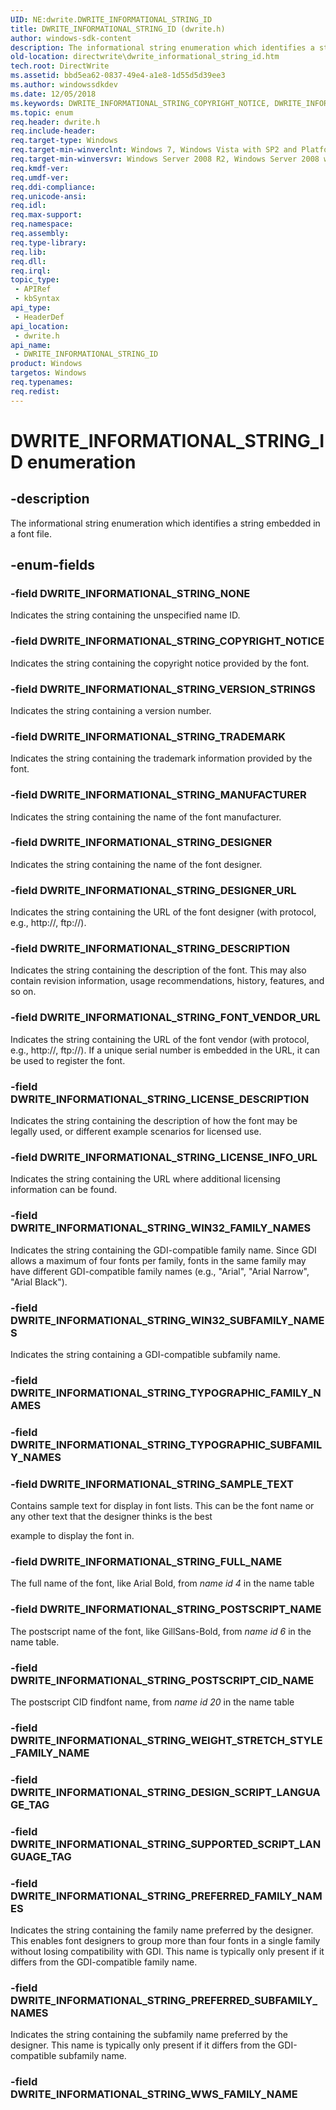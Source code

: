 ```yaml
---
UID: NE:dwrite.DWRITE_INFORMATIONAL_STRING_ID
title: DWRITE_INFORMATIONAL_STRING_ID (dwrite.h)
author: windows-sdk-content
description: The informational string enumeration which identifies a string embedded in a font file.
old-location: directwrite\dwrite_informational_string_id.htm
tech.root: DirectWrite
ms.assetid: bbd5ea62-0837-49e4-a1e8-1d55d5d39ee3
ms.author: windowssdkdev
ms.date: 12/05/2018
ms.keywords: DWRITE_INFORMATIONAL_STRING_COPYRIGHT_NOTICE, DWRITE_INFORMATIONAL_STRING_DESCRIPTION, DWRITE_INFORMATIONAL_STRING_DESIGNER, DWRITE_INFORMATIONAL_STRING_DESIGNER_URL, DWRITE_INFORMATIONAL_STRING_FONT_VENDOR_URL, DWRITE_INFORMATIONAL_STRING_FULL_NAME, DWRITE_INFORMATIONAL_STRING_ID, DWRITE_INFORMATIONAL_STRING_ID enumeration [Direct Write], DWRITE_INFORMATIONAL_STRING_LICENSE_DESCRIPTION, DWRITE_INFORMATIONAL_STRING_LICENSE_INFO_URL, DWRITE_INFORMATIONAL_STRING_MANUFACTURER, DWRITE_INFORMATIONAL_STRING_NONE, DWRITE_INFORMATIONAL_STRING_POSTSCRIPT_CID_NAME, DWRITE_INFORMATIONAL_STRING_POSTSCRIPT_NAME, DWRITE_INFORMATIONAL_STRING_PREFERRED_FAMILY_NAMES, DWRITE_INFORMATIONAL_STRING_PREFERRED_SUBFAMILY_NAMES, DWRITE_INFORMATIONAL_STRING_SAMPLE_TEXT, DWRITE_INFORMATIONAL_STRING_TRADEMARK, DWRITE_INFORMATIONAL_STRING_VERSION_STRINGS, DWRITE_INFORMATIONAL_STRING_WIN32_FAMILY_NAMES, DWRITE_INFORMATIONAL_STRING_WIN32_SUBFAMILY_NAMES, directwrite.dwrite_informational_string_id, dwrite/DWRITE_INFORMATIONAL_STRING_COPYRIGHT_NOTICE, dwrite/DWRITE_INFORMATIONAL_STRING_DESCRIPTION, dwrite/DWRITE_INFORMATIONAL_STRING_DESIGNER, dwrite/DWRITE_INFORMATIONAL_STRING_DESIGNER_URL, dwrite/DWRITE_INFORMATIONAL_STRING_FONT_VENDOR_URL, dwrite/DWRITE_INFORMATIONAL_STRING_FULL_NAME, dwrite/DWRITE_INFORMATIONAL_STRING_ID, dwrite/DWRITE_INFORMATIONAL_STRING_LICENSE_DESCRIPTION, dwrite/DWRITE_INFORMATIONAL_STRING_LICENSE_INFO_URL, dwrite/DWRITE_INFORMATIONAL_STRING_MANUFACTURER, dwrite/DWRITE_INFORMATIONAL_STRING_NONE, dwrite/DWRITE_INFORMATIONAL_STRING_POSTSCRIPT_CID_NAME, dwrite/DWRITE_INFORMATIONAL_STRING_POSTSCRIPT_NAME, dwrite/DWRITE_INFORMATIONAL_STRING_PREFERRED_FAMILY_NAMES, dwrite/DWRITE_INFORMATIONAL_STRING_PREFERRED_SUBFAMILY_NAMES, dwrite/DWRITE_INFORMATIONAL_STRING_SAMPLE_TEXT, dwrite/DWRITE_INFORMATIONAL_STRING_TRADEMARK, dwrite/DWRITE_INFORMATIONAL_STRING_VERSION_STRINGS, dwrite/DWRITE_INFORMATIONAL_STRING_WIN32_FAMILY_NAMES, dwrite/DWRITE_INFORMATIONAL_STRING_WIN32_SUBFAMILY_NAMES
ms.topic: enum
req.header: dwrite.h
req.include-header: 
req.target-type: Windows
req.target-min-winverclnt: Windows 7, Windows Vista with SP2 and Platform Update for Windows Vista [desktop apps \| UWP apps]
req.target-min-winversvr: Windows Server 2008 R2, Windows Server 2008 with SP2 and Platform Update for Windows Server 2008 [desktop apps \| UWP apps]
req.kmdf-ver: 
req.umdf-ver: 
req.ddi-compliance: 
req.unicode-ansi: 
req.idl: 
req.max-support: 
req.namespace: 
req.assembly: 
req.type-library: 
req.lib: 
req.dll: 
req.irql: 
topic_type:
 - APIRef
 - kbSyntax
api_type:
 - HeaderDef
api_location:
 - dwrite.h
api_name:
 - DWRITE_INFORMATIONAL_STRING_ID
product: Windows
targetos: Windows
req.typenames: 
req.redist: 
---
```


# DWRITE_INFORMATIONAL_STRING_ID enumeration


## -description


The informational string enumeration which identifies a string embedded in a font file.


## -enum-fields




### -field DWRITE_INFORMATIONAL_STRING_NONE

Indicates the string containing the unspecified name ID.


### -field DWRITE_INFORMATIONAL_STRING_COPYRIGHT_NOTICE

Indicates the string containing the copyright notice provided by the font.


### -field DWRITE_INFORMATIONAL_STRING_VERSION_STRINGS

Indicates the string containing a version number.


### -field DWRITE_INFORMATIONAL_STRING_TRADEMARK

Indicates the string containing the trademark information provided by the font.


### -field DWRITE_INFORMATIONAL_STRING_MANUFACTURER

Indicates the string containing the name of the font manufacturer.


### -field DWRITE_INFORMATIONAL_STRING_DESIGNER

Indicates the string containing the name of the font designer.


### -field DWRITE_INFORMATIONAL_STRING_DESIGNER_URL

Indicates the string containing the URL of the font designer (with protocol, e.g., http://, ftp://).


### -field DWRITE_INFORMATIONAL_STRING_DESCRIPTION

Indicates the string containing the description of the font. This may also contain revision information, usage recommendations, history, features, and so on.


### -field DWRITE_INFORMATIONAL_STRING_FONT_VENDOR_URL

Indicates the string containing the URL of the font vendor (with protocol, e.g., http://, ftp://). If a unique serial number is embedded in the URL, it can be used to register the font.


### -field DWRITE_INFORMATIONAL_STRING_LICENSE_DESCRIPTION

Indicates the string containing the description of how the font may be legally used, or different example scenarios for licensed use.


### -field DWRITE_INFORMATIONAL_STRING_LICENSE_INFO_URL

Indicates the string containing the URL where additional licensing information can be found.


### -field DWRITE_INFORMATIONAL_STRING_WIN32_FAMILY_NAMES

Indicates the string containing the GDI-compatible family name. Since GDI allows a maximum of four fonts per family, fonts in the same family may have different GDI-compatible family names (e.g., "Arial", "Arial Narrow", "Arial Black").


### -field DWRITE_INFORMATIONAL_STRING_WIN32_SUBFAMILY_NAMES

Indicates the string containing a GDI-compatible subfamily name.


### -field DWRITE_INFORMATIONAL_STRING_TYPOGRAPHIC_FAMILY_NAMES


### -field DWRITE_INFORMATIONAL_STRING_TYPOGRAPHIC_SUBFAMILY_NAMES


### -field DWRITE_INFORMATIONAL_STRING_SAMPLE_TEXT

Contains sample text for display in font lists. This can be the font name or any other text that the designer thinks is the best 

example to display the font in.


### -field DWRITE_INFORMATIONAL_STRING_FULL_NAME

The full name of the font, like Arial Bold, from <i>name id 4</i> in the name table


### -field DWRITE_INFORMATIONAL_STRING_POSTSCRIPT_NAME

The postscript name of the font, like GillSans-Bold, from <i>name id 6</i> in the name table.


### -field DWRITE_INFORMATIONAL_STRING_POSTSCRIPT_CID_NAME

The postscript CID findfont name, from <i>name id 20</i> in the name table


### -field DWRITE_INFORMATIONAL_STRING_WEIGHT_STRETCH_STYLE_FAMILY_NAME


### -field DWRITE_INFORMATIONAL_STRING_DESIGN_SCRIPT_LANGUAGE_TAG


### -field DWRITE_INFORMATIONAL_STRING_SUPPORTED_SCRIPT_LANGUAGE_TAG


### -field DWRITE_INFORMATIONAL_STRING_PREFERRED_FAMILY_NAMES

Indicates the string containing the family name preferred by the designer. This enables font designers to group more than four fonts in a single family without losing compatibility with GDI. This name is typically only present if it differs from the GDI-compatible family name.


### -field DWRITE_INFORMATIONAL_STRING_PREFERRED_SUBFAMILY_NAMES

Indicates the string containing the subfamily name preferred by the designer. This name is typically only present if it differs from the GDI-compatible subfamily name.


### -field DWRITE_INFORMATIONAL_STRING_WWS_FAMILY_NAME




